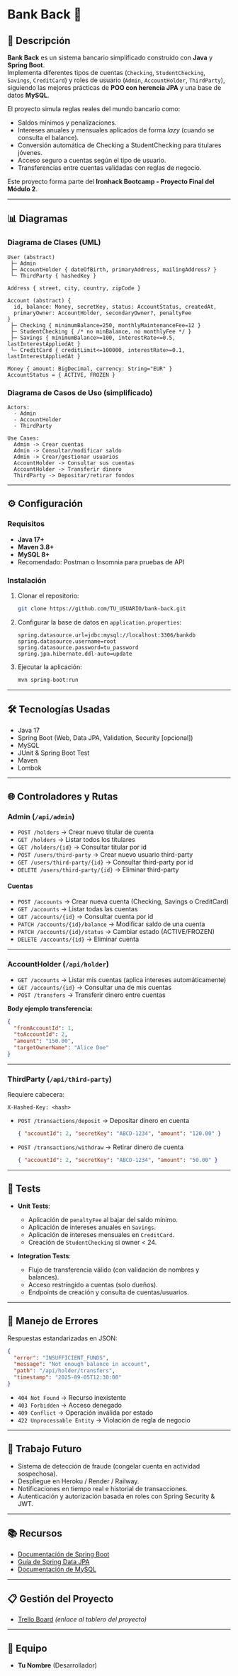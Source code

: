 # Bank Back 🏦

## 📌 Descripción
**Bank Back** es un sistema bancario simplificado construido con **Java** y **Spring Boot**.  
Implementa diferentes tipos de cuentas (`Checking`, `StudentChecking`, `Savings`, `CreditCard`) y roles de usuario (`Admin`, `AccountHolder`, `ThirdParty`), siguiendo las mejores prácticas de **POO con herencia JPA** y una base de datos **MySQL**.  

El proyecto simula reglas reales del mundo bancario como:
- Saldos mínimos y penalizaciones.
- Intereses anuales y mensuales aplicados de forma *lazy* (cuando se consulta el balance).
- Conversión automática de Checking a StudentChecking para titulares jóvenes.
- Acceso seguro a cuentas según el tipo de usuario.
- Transferencias entre cuentas validadas con reglas de negocio.

Este proyecto forma parte del **Ironhack Bootcamp - Proyecto Final del Módulo 2**.

---

## 📊 Diagramas

### Diagrama de Clases (UML)

```plaintext
User (abstract)
 ├─ Admin
 ├─ AccountHolder { dateOfBirth, primaryAddress, mailingAddress? }
 └─ ThirdParty { hashedKey }

Address { street, city, country, zipCode }

Account (abstract) {
  id, balance: Money, secretKey, status: AccountStatus, createdAt,
  primaryOwner: AccountHolder, secondaryOwner?, penaltyFee
}
 ├─ Checking { minimumBalance=250, monthlyMaintenanceFee=12 }
 ├─ StudentChecking { /* no minBalance, no monthlyFee */ }
 ├─ Savings { minimumBalance>=100, interestRate<=0.5, lastInterestAppliedAt }
 └─ CreditCard { creditLimit<=100000, interestRate>=0.1, lastInterestAppliedAt }

Money { amount: BigDecimal, currency: String="EUR" }
AccountStatus = { ACTIVE, FROZEN }
```

### Diagrama de Casos de Uso (simplificado)

```plaintext
Actors:
  - Admin
  - AccountHolder
  - ThirdParty

Use Cases:
  Admin -> Crear cuentas
  Admin -> Consultar/modificar saldo
  Admin -> Crear/gestionar usuarios
  AccountHolder -> Consultar sus cuentas
  AccountHolder -> Transferir dinero
  ThirdParty -> Depositar/retirar fondos
```

---

## ⚙️ Configuración

### Requisitos
- **Java 17+**
- **Maven 3.8+**
- **MySQL 8+**
- Recomendado: Postman o Insomnia para pruebas de API

### Instalación
1. Clonar el repositorio:
   ```bash
   git clone https://github.com/TU_USUARIO/bank-back.git
   ```
2. Configurar la base de datos en `application.properties`:
   ```properties
   spring.datasource.url=jdbc:mysql://localhost:3306/bankdb
   spring.datasource.username=root
   spring.datasource.password=tu_password
   spring.jpa.hibernate.ddl-auto=update
   ```
3. Ejecutar la aplicación:
   ```bash
   mvn spring-boot:run
   ```

---

## 🛠️ Tecnologías Usadas
- Java 17
- Spring Boot (Web, Data JPA, Validation, Security [opcional])
- MySQL
- JUnit & Spring Boot Test
- Maven
- Lombok

---

## 🌐 Controladores y Rutas

### Admin (`/api/admin`)
- `POST /holders` → Crear nuevo titular de cuenta  
- `GET /holders` → Listar todos los titulares  
- `GET /holders/{id}` → Consultar titular por id  
- `POST /users/third-party` → Crear nuevo usuario third-party  
- `GET /users/third-party/{id}` → Consultar third-party por id  
- `DELETE /users/third-party/{id}` → Eliminar third-party  

#### Cuentas
- `POST /accounts` → Crear nueva cuenta (Checking, Savings o CreditCard)  
- `GET /accounts` → Listar todas las cuentas  
- `GET /accounts/{id}` → Consultar cuenta por id  
- `PATCH /accounts/{id}/balance` → Modificar saldo de una cuenta  
- `PATCH /accounts/{id}/status` → Cambiar estado (ACTIVE/FROZEN)  
- `DELETE /accounts/{id}` → Eliminar cuenta  

---

### AccountHolder (`/api/holder`)
- `GET /accounts` → Listar mis cuentas (aplica intereses automáticamente)  
- `GET /accounts/{id}` → Consultar una de mis cuentas  
- `POST /transfers` → Transferir dinero entre cuentas  

**Body ejemplo transferencia:**
```json
{
  "fromAccountId": 1,
  "toAccountId": 2,
  "amount": "150.00",
  "targetOwnerName": "Alice Doe"
}
```

---

### ThirdParty (`/api/third-party`)
Requiere cabecera:  
```
X-Hashed-Key: <hash>
```

- `POST /transactions/deposit` → Depositar dinero en cuenta  
  ```json
  { "accountId": 2, "secretKey": "ABCD-1234", "amount": "120.00" }
  ```
- `POST /transactions/withdraw` → Retirar dinero de cuenta  
  ```json
  { "accountId": 2, "secretKey": "ABCD-1234", "amount": "50.00" }
  ```

---

## 🧪 Tests
- **Unit Tests**:  
  - Aplicación de `penaltyFee` al bajar del saldo mínimo.  
  - Aplicación de intereses anuales en `Savings`.  
  - Aplicación de intereses mensuales en `CreditCard`.  
  - Creación de `StudentChecking` si owner < 24.  

- **Integration Tests**:  
  - Flujo de transferencia válido (con validación de nombres y balances).  
  - Acceso restringido a cuentas (solo dueños).  
  - Endpoints de creación y consulta de cuentas/usuarios.  

---

## 🚨 Manejo de Errores
Respuestas estandarizadas en JSON:

```json
{
  "error": "INSUFFICIENT_FUNDS",
  "message": "Not enough balance in account",
  "path": "/api/holder/transfers",
  "timestamp": "2025-09-05T12:30:00"
}
```

- `404 Not Found` → Recurso inexistente  
- `403 Forbidden` → Acceso denegado  
- `409 Conflict` → Operación inválida por estado  
- `422 Unprocessable Entity` → Violación de regla de negocio  

---

## 🚀 Trabajo Futuro
- Sistema de detección de fraude (congelar cuenta en actividad sospechosa).  
- Despliegue en Heroku / Render / Railway.  
- Notificaciones en tiempo real e historial de transacciones.  
- Autenticación y autorización basada en roles con Spring Security & JWT.  

---

## 📚 Recursos
- [Documentación de Spring Boot](https://spring.io/projects/spring-boot)  
- [Guía de Spring Data JPA](https://spring.io/guides/gs/accessing-data-jpa/)  
- [Documentación de MySQL](https://dev.mysql.com/doc/)  

---

## 📋 Gestión del Proyecto
- [Trello Board](https://trello.com/) *(enlace al tablero del proyecto)*

---

## 👥 Equipo
- **Tu Nombre** (Desarrollador)  
